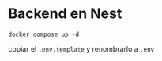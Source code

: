 # Backend en Nest 

```
docker compose up -d
```

copiar el ```.env.template``` y renombrarlo a ```.env```